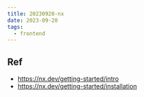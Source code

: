 ```yaml
---
title: 20230920-nx
date: 2023-09-20
tags:
  - frontend
---
```


## Ref
- https://nx.dev/getting-started/intro
- https://nx.dev/getting-started/installation